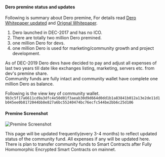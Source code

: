 #### Dero premine status and updates

Following is summary about Dero premine, For details read [Dero Whitepaper updated](https://github.com/deroproject/documentation/blob/master/Dero_Whitepaper.pdf) and [Orignal Whitepaper](https://github.com/deroproject/documentation/blob/master/WhitePaper.md).  
1. Dero launched in DEC-2017 and has no ICO.
1. There are totally two million Dero premined.
1. one million Dero for devs.
1. one million Dero is used for marketing/community growth and project development.

As of DEC-2019 Dero devs have decided to pay and adjust all expenses of last two years till date like exchanges listing, marketing, servers etc. from dev's premine share.  
Community funds are fully intact and community wallet have complete one million Dero as balance.  

Following is the view key of community wallet.
`9b3c5f17a6611cd9a3dfc4e50d01f3aeab30d9d664d0dd1b1a83841b012a13e2de11d1b045ee0b8172044bb8e827a6bc55240474bc76ecfc544be2bb6c25d106`  
#### Premine Screenshot 
![Premine Screenshot](https://github.com/deroproject/documentation/blob/master/premine_DEC-2019.png)

This page will be updated frequently(every 3-4 months) to reflect updated status of the community fund. All expenses if any will be updated here.  
There is plan to transfer community funds to Smart Contracts after Fully Homomorphic Encrypted Smart Contracts on mainnet.
